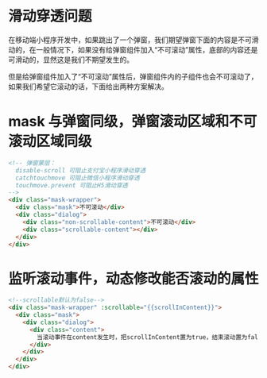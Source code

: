 # 滑动穿透问题

在移动端小程序开发中，如果跳出了一个弹窗，我们期望弹窗下面的内容是不可滑动的，在一般情况下，如果没有给弹窗组件加入“不可滚动”属性，底部的内容还是可滑动的，显然这是我们不期望发生的。

但是给弹窗组件加入了“不可滚动”属性后，弹窗组件内的子组件也会不可滚动了，如果我们希望它滚动的话，下面给出两种方案解决。

# mask 与弹窗同级，弹窗滚动区域和不可滚动区域同级

```html
<!-- 弹窗蒙层：
  disable-scroll 可阻止支付宝小程序滑动穿透
  catchtouchmove 可阻止微信小程序滑动穿透
  touchmove.prevent 可阻止H5滑动穿透
-->
<div class="mask-wrapper">
  <div class="mask">不可滚动</div>
  <div class="dialog">
    <div class="non-scrollable-content">不可滚动</div>
    <div class="scrollable-content"></div>
  </div>
</div>
```

# 监听滚动事件，动态修改能否滚动的属性

```html
<!--scrollable默认为false-->
<div class="mask-wrapper" :scrollable="{{scrollInContent}}">
  <div class="mask">
    <div class="dialog">
      <div class="content">
        当滚动事件在content发生时，把scrollInContent置为true，结束滚动置为false。
      </div>
    </div>
  </div>
</div>
```

